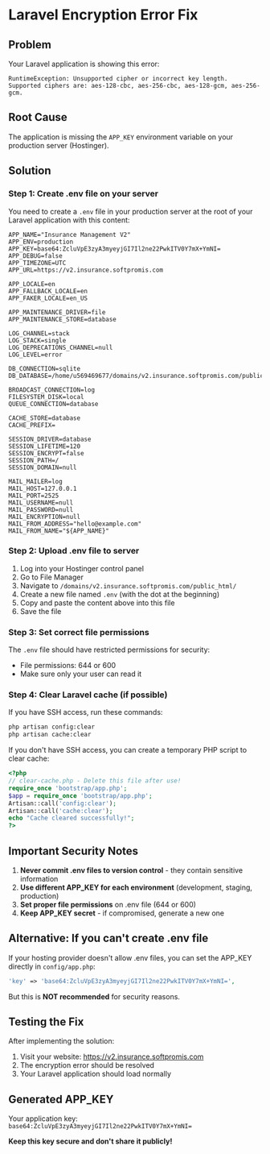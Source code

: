 # Laravel Encryption Error Fix

## Problem
Your Laravel application is showing this error:
```
RuntimeException: Unsupported cipher or incorrect key length. Supported ciphers are: aes-128-cbc, aes-256-cbc, aes-128-gcm, aes-256-gcm.
```

## Root Cause
The application is missing the `APP_KEY` environment variable on your production server (Hostinger).

## Solution

### Step 1: Create .env file on your server
You need to create a `.env` file in your production server at the root of your Laravel application with this content:

```env
APP_NAME="Insurance Management V2"
APP_ENV=production
APP_KEY=base64:ZcluVpE3zyA3myeyjGI7Il2ne22PwkITV0Y7mX+YmNI=
APP_DEBUG=false
APP_TIMEZONE=UTC
APP_URL=https://v2.insurance.softpromis.com

APP_LOCALE=en
APP_FALLBACK_LOCALE=en
APP_FAKER_LOCALE=en_US

APP_MAINTENANCE_DRIVER=file
APP_MAINTENANCE_STORE=database

LOG_CHANNEL=stack
LOG_STACK=single
LOG_DEPRECATIONS_CHANNEL=null
LOG_LEVEL=error

DB_CONNECTION=sqlite
DB_DATABASE=/home/u569469677/domains/v2.insurance.softpromis.com/public_html/database/database.sqlite

BROADCAST_CONNECTION=log
FILESYSTEM_DISK=local
QUEUE_CONNECTION=database

CACHE_STORE=database
CACHE_PREFIX=

SESSION_DRIVER=database
SESSION_LIFETIME=120
SESSION_ENCRYPT=false
SESSION_PATH=/
SESSION_DOMAIN=null

MAIL_MAILER=log
MAIL_HOST=127.0.0.1
MAIL_PORT=2525
MAIL_USERNAME=null
MAIL_PASSWORD=null
MAIL_ENCRYPTION=null
MAIL_FROM_ADDRESS="hello@example.com"
MAIL_FROM_NAME="${APP_NAME}"
```

### Step 2: Upload .env file to server
1. Log into your Hostinger control panel
2. Go to File Manager
3. Navigate to `/domains/v2.insurance.softpromis.com/public_html/`
4. Create a new file named `.env` (with the dot at the beginning)
5. Copy and paste the content above into this file
6. Save the file

### Step 3: Set correct file permissions
The `.env` file should have restricted permissions for security:
- File permissions: 644 or 600
- Make sure only your user can read it

### Step 4: Clear Laravel cache (if possible)
If you have SSH access, run these commands:
```bash
php artisan config:clear
php artisan cache:clear
```

If you don't have SSH access, you can create a temporary PHP script to clear cache:
```php
<?php
// clear-cache.php - Delete this file after use!
require_once 'bootstrap/app.php';
$app = require_once 'bootstrap/app.php';
Artisan::call('config:clear');
Artisan::call('cache:clear');
echo "Cache cleared successfully!";
?>
```

## Important Security Notes

1. **Never commit .env files to version control** - they contain sensitive information
2. **Use different APP_KEY for each environment** (development, staging, production)
3. **Set proper file permissions** on .env file (644 or 600)
4. **Keep APP_KEY secret** - if compromised, generate a new one

## Alternative: If you can't create .env file

If your hosting provider doesn't allow .env files, you can set the APP_KEY directly in `config/app.php`:

```php
'key' => 'base64:ZcluVpE3zyA3myeyjGI7Il2ne22PwkITV0Y7mX+YmNI=',
```

But this is **NOT recommended** for security reasons.

## Testing the Fix

After implementing the solution:
1. Visit your website: https://v2.insurance.softpromis.com
2. The encryption error should be resolved
3. Your Laravel application should load normally

## Generated APP_KEY
Your application key: `base64:ZcluVpE3zyA3myeyjGI7Il2ne22PwkITV0Y7mX+YmNI=`

**Keep this key secure and don't share it publicly!**
